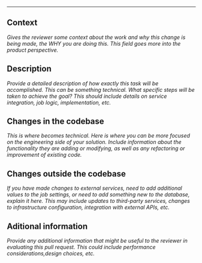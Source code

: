 
---
## Context
*Gives the reviewer some context about the work and why this change is being made, the WHY you are doing this. This field goes more into the product perspective.*
## Description
*Provide a detailed description of how exactly this task will be accomplished. This can be something technical. What specific steps will be taken to achieve the goal? This should include details on service integration, job logic, implementation, etc.*

## Changes in the codebase
*This is where becomes technical. Here is where you can be more focused on the engineering side of your solution. Include information about the functionality they are adding or modifying, as well as any refactoring or improvement of existing code.*

## Changes outside the codebase
*If you have made changes to external services, need to add additional values to the job settings, or need to add something new to the database, explain it here. This may include updates to third-party services, changes to infrastructure configuration, integration with external APIs, etc.*

## Aditional information
*Provide any additional information that might be useful to the reviewer in evaluating this pull request. This could include performance considerations,design choices, etc.*
